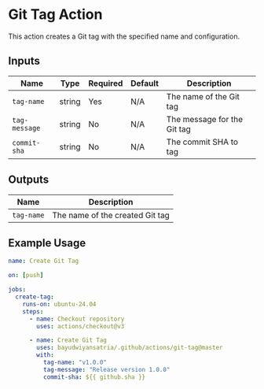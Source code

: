 # Git Tag Action

This action creates a Git tag with the specified name and configuration.

## Inputs

| Name          | Type   | Required | Default | Description                 |
| ------------- | ------ | -------- | ------- | --------------------------- |
| `tag-name`    | string | Yes      | N/A     | The name of the Git tag     |
| `tag-message` | string | No       | N/A     | The message for the Git tag |
| `commit-sha`  | string | No       | N/A     | The commit SHA to tag       |

## Outputs

| Name       | Description                     |
| ---------- | ------------------------------- |
| `tag-name` | The name of the created Git tag |

## Example Usage

```yaml
name: Create Git Tag

on: [push]

jobs:
  create-tag:
    runs-on: ubuntu-24.04
    steps:
      - name: Checkout repository
        uses: actions/checkout@v3

      - name: Create Git Tag
        uses: bayudwiyansatria/.github/actions/git-tag@master
        with:
          tag-name: "v1.0.0"
          tag-message: "Release version 1.0.0"
          commit-sha: ${{ github.sha }}
```
